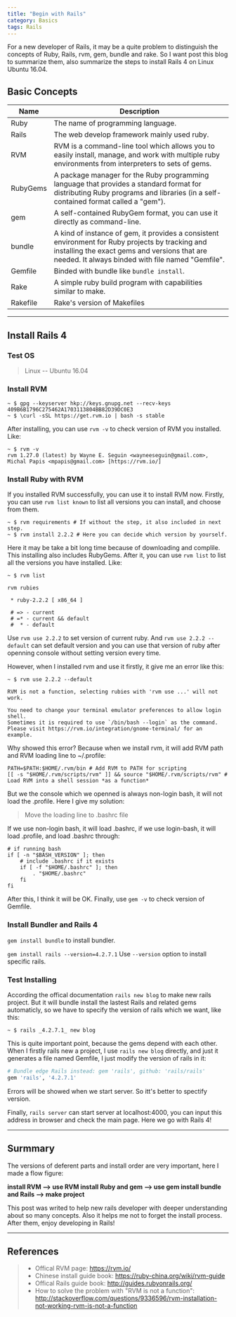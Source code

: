 ```yaml
---
title: "Begin with Rails"
category: Basics
tags: Rails
---
```


For a new developer of Rails, it may be a quite problem to distinguish the concepts of Ruby, Rails, rvm, gem, bundle and rake. So I want post this blog to summarize them, also summarize the steps to install Rails 4 on Linux Ubuntu 16.04.


## Basic Concepts

|Name|Description|
|----|-----------|
|Ruby|The name of programming language.|
|Rails|The web develop framework mainly used ruby.|
|RVM|RVM is a command-line tool which allows you to easily install, manage, and work with multiple ruby environments from interpreters to sets of gems.|
|RubyGems|A package manager for the Ruby programming language that provides a standard format for distributing Ruby programs and libraries (in a self-contained format called a "gem").|
|gem|A self-contained RubyGem format, you can use it directly as command-line.|
|bundle|A kind of instance of gem, it provides a consistent environment for Ruby projects by tracking and installing the exact gems and versions that are needed. It always binded with file named "Gemfile".|
|Gemfile|Binded with bundle like `bundle install`.|
|Rake|A simple ruby build program with capabilities similar to make.|
|Rakefile|Rake's version of Makefiles|

------------------

## Install Rails 4

### Test OS

> Linux -- Ubuntu 16.04

### Install RVM

```
~ $ gpg --keyserver hkp://keys.gnupg.net --recv-keys 409B6B1796C275462A1703113804BB82D39DC0E3
~ $ \curl -sSL https://get.rvm.io | bash -s stable
```

After installing, you can use ```rvm -v``` to check version of RVM you installed. Like:

```
~ $ rvm -v
rvm 1.27.0 (latest) by Wayne E. Seguin <wayneeseguin@gmail.com>, Michal Papis <mpapis@gmail.com> [https://rvm.io/]
```

### Install Ruby with RVM

If you installed RVM successfully, you can use it to install RVM now. Firstly, you can use ```rvm list known``` to list all versions you can install, and choose from them.

```
~ $ rvm requirements # If without the step, it also included in next step.
~ $ rvm install 2.2.2 # Here you can decide which version by yourself.
```

Here it may be take a bit long time because of downloading and complile. This installing also includes RubyGems. After it, you can use ```rvm list``` to list all the versions you have installed. Like:

```
~ $ rvm list

rvm rubies

 * ruby-2.2.2 [ x86_64 ]
 
 # => - current
 # =* - current && default
 #  * - default
``` 

Use ```rvm use 2.2.2``` to set version of current ruby. And ```rvm use 2.2.2 --default``` can set default version and you can use that version of ruby after openning console without setting version every time.

However, when I installed rvm and use it firstly, it give me an error like this:

```
~ $ rvm use 2.2.2 --default

RVM is not a function, selecting rubies with 'rvm use ...' will not work.

You need to change your terminal emulator preferences to allow login shell.
Sometimes it is required to use `/bin/bash --login` as the command.
Please visit https://rvm.io/integration/gnome-terminal/ for an example.

```

Why showed this error? Because when we install rvm, it will add RVM path and RVM loading line to ~/.profile:

```
PATH=$PATH:$HOME/.rvm/bin # Add RVM to PATH for scripting
[[ -s "$HOME/.rvm/scripts/rvm" ]] && source "$HOME/.rvm/scripts/rvm" # Load RVM into a shell session *as a function* 
```
But we the console which we openned is always non-login bash, it will not load the .profile. Here I give my solution:

> Move the loading line to .bashrc file

If we use non-login bash, it will load .bashrc, if we use login-bash, it will load .profile, and load .bashrc through:

```
# if running bash
if [ -n "$BASH_VERSION" ]; then
    # include .bashrc if it exists
    if [ -f "$HOME/.bashrc" ]; then
        . "$HOME/.bashrc"
    fi
fi
```

After this, I think it will be OK. Finally, use ```gem -v``` to check version of Gemfile.

### Install Bundler and Rails 4

```gem install bundle``` to install bundler.

```gem install rails --version=4.2.7.1``` Use ```--version``` option to install specific rails.

### Test Installing

According the offical documentation ```rails new blog``` to make new rails project. But it will bundle install the lastest Rails and related gems automaticly, so we have to specify the version of rails which we want, like this:

```
~ $ rails _4.2.7.1_ new blog
```

This is quite important point, because the gems depend with each other. When I firstly rails new a project, I use ```rails new blog``` directly, and just it generates a file named Gemfile, I just modify the version of rails in it:

```ruby
# Bundle edge Rails instead: gem 'rails', github: 'rails/rails'
gem 'rails', '4.2.7.1'
```

Errors will be showed when we start server. So itt's better to spectify version.

Finally, ```rails server``` can start server at localhost:4000, you can input this address in browser and check the main page. Here we go with Rails 4!

------------------

## Surmmary

The versions of deferent parts and install order are very important, here I made a flow figure:

<strong>install RVM --> use RVM install Ruby and gem --> use gem install bundle and Rails --> make project</strong>

This post was writed to help new rails developer with deeper understanding about so many concepts. Also it helps me not to forget the install process. After them, enjoy developing in Rails!

---------------------

## References

> * Offical RVM page: <https://rvm.io/>
> * Chinese install guide book: <https://ruby-china.org/wiki/rvm-guide>
> * Offical Rails guide book: <http://guides.rubyonrails.org/>
> * How to solve the problem with "RVM is not a function": <http://stackoverflow.com/questions/9336596/rvm-installation-not-working-rvm-is-not-a-function>
